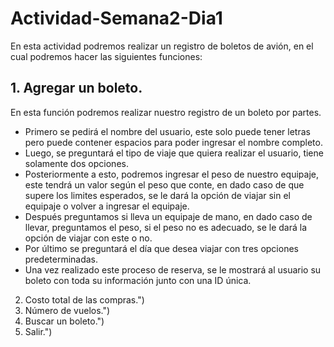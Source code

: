 # Actividad-Semana2-Dia1
En esta actividad podremos realizar un registro de boletos de avión, en el cual podremos hacer las siguientes funciones:

## 1. Agregar un boleto.
En esta función podremos realizar nuestro registro de un boleto por partes.
-  Primero se pedirá el nombre del usuario, este solo puede tener letras pero puede contener espacios para poder ingresar el nombre completo.
-  Luego, se preguntará el tipo de viaje que quiera realizar el usuario, tiene solamente dos opciones.
-  Posteriormente a esto, podremos ingresar el peso de nuestro equipaje, este tendrá un valor según el peso que conte, en dado caso de que supere los limites esperados, se le dará la opción de viajar sin el equipaje o volver a ingresar el equipaje.
-  Después preguntamos si lleva un equipaje de mano, en dado caso de llevar, preguntamos el peso, si el peso no es adecuado, se le dará la opción de viajar con este o no.
-  Por último se preguntará el día que desea viajar con tres opciones predeterminadas.
-  Una vez realizado este proceso de reserva, se le mostrará al usuario su boleto con toda su información junto con una ID única.
2. Costo total de las compras.")
3. Número de vuelos.")
4. Buscar un boleto.")
5. Salir.")
